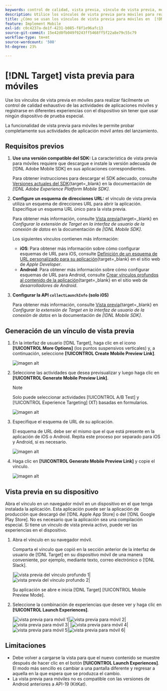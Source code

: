 ```yaml
---
keywords: control de calidad, vista previa, vínculo de vista previa, móvil, vista previa para móviles
description: Utilice los vínculos de vista previa para móviles para realizar un completo control de calidad de las actividades de aplicaciones móviles.
title: ¿Cómo se usan los vínculos de vista previa para móviles en  [!DNL Adobe Target] Mobile?
feature: Implement Mobile
exl-id: c0c4237a-de1f-4231-b085-f8f1e96afc13
source-git-commit: 15e42d0fb049f9243ff5468ff5f22a8e79c55c79
workflow-type: tm+mt
source-wordcount: '508'
ht-degree: 23%

---
```


# [!DNL Target] vista previa para móviles

Use los vínculos de vista previa en móviles para realizar fácilmente un control de calidad exhaustivo de las actividades de aplicaciones móviles y registrarse en diferentes experiencias con el dispositivo sin tener que usar ningún dispositivo de prueba especial.

La funcionalidad de vista previa para móviles le permite probar completamente sus actividades de aplicación móvil antes del lanzamiento.

## Requisitos previos  

1. **Use una versión compatible del SDK:** La característica de vista previa para móviles requiere que descargue e instale la versión adecuada de [!DNL Adobe Mobile SDK] en sus aplicaciones correspondientes.

   Para obtener instrucciones para descargar el SDK adecuado, consulte [Versiones actuales del SDK](https://developer.adobe.com/client-sdks/documentation/current-sdk-versions/){target=_blank} en la documentación de *[!DNL Adobe Experience Platform Mobile SDK]*.

1. **Configure un esquema de direcciones URL:** el vínculo de vista previa utiliza un esquema de direcciones URL para abrir la aplicación. Especifique un esquema URL único para la vista previa.

   Para obtener más información, consulte [Vista previa](https://developer.adobe.com/client-sdks/documentation/adobe-target/#visual-preview){target=_blank} en *Configurar la extensión de Target en la interfaz de usuario de la conexión de datos* en la documentación de *[!DNL Mobile SDK]*.

   Los siguientes vínculos contienen más información:

   * **iOS**: Para obtener más información sobre cómo configurar esquemas de URL para iOS, consulte [Definición de un esquema de URL personalizado para su aplicación](https://developer.apple.com/documentation/xcode/defining-a-custom-url-scheme-for-your-app){target=_blank} en el sitio web de *Apple Developer*.
   * **Android**: Para obtener más información sobre cómo configurar esquemas de URL para Android, consulte [Crear vínculos profundos al contenido de la aplicación](https://developer.android.com/training/app-links/deep-linking){target=_blank} en el sitio web de *desarrolladores de Android*.

1. **Configurar la API `collectLaunchInfo` (solo i0S)**

   Para obtener más información, consulte [Vista previa](https://developer.adobe.com/client-sdks/documentation/adobe-target/#visual-preview){target=_blank} en *Configurar la extensión de Target en la interfaz de usuario de la conexión de datos* en la documentación de *[!DNL Mobile SDK]*.

## Generación de un vínculo de vista previa

1. En la interfaz de usuario [!DNL Target], haga clic en el icono **[!UICONTROL More Options]** (los puntos suspensivos verticales) y, a continuación, seleccione **[!UICONTROL Create Mobile Preview Link]**.

   ![imagen alt](assets/mobile-preview-create.png)

1. Seleccione las actividades que desea previsualizar y luego haga clic en **[!UICONTROL Generate Mobile Preview Link]**.

   >[!NOTE]
   >
   >Solo puede seleccionar actividades [!UICONTROL A/B Test] y [!UICONTROL Experience Targeting] (XT) basadas en formularios.

   ![imagen alt](assets/mobile-preview-select-activities.png)

1. Especifique el esquema de URL de su aplicación.

   El esquema de URL debe ser el mismo que el que está presente en la aplicación de iOS o Android. Repita este proceso por separado para iOS y Android, si es necesario.

   ![imagen alt](assets/mobile-preview-enter-url-scheme.png)

1. Haga clic en **[!UICONTROL Generate Mobile Preview Link]** y copie el vínculo.

   ![imagen alt](assets/mobile-preview-generate-and-copy.png)

## Vista previa en su dispositivo

Abra el vínculo en un navegador móvil en un dispositivo en el que tenga instalada la aplicación. Esta aplicación puede ser la aplicación de producción que descargó del [!DNL Apple App Store] o del [!DNL Google Play Store]. No es necesario que la aplicación sea una compilación especial. Si tiene un vínculo de vista previa activo, puede ver las experiencias en el dispositivo.

1. Abra el vínculo en su navegador móvil.

   Comparta el vínculo que copió en la sección anterior de la interfaz de usuario de [!DNL Target] en su dispositivo móvil de una manera conveniente, por ejemplo, mediante texto, correo electrónico o [!DNL Slack].

   |![vista previa del vínculo profundo 1](assets/mobile-preview-open-deeplink.png)|![vista previa del vínculo profundo 2](assets/mobile-preview-open-app.png)|

   Su aplicación se abre e inicia [!DNL Target] [!UICONTROL Mobile Preview Mode].

1. Seleccione la combinación de experiencias que desee ver y haga clic en **[!UICONTROL Launch Experiences]**.

   |![vista previa para móvil 1](assets/mobile-preview-experience-selection-1.png)|![vista previa para móvil 2](assets/mobile-preview-experience-result-1-france.png)|![vista previa para móvil 3](assets/mobile-preview-experience-result-1-shipfree.png)|
|![vista previa para móvil 4](assets/mobile-preview-experience-selection-2.png)|![vista previa para móvil 5](assets/mobile-preview-experience-result-2-aus.png)|![vista previa para móvil 6](assets/mobile-preview-experience-result-2-10off.png)|

## Limitaciones  

* Debe volver a cargarse la vista para que el nuevo contenido se muestre después de hacer clic en el botón **[!UICONTROL Launch Experiences]**. El modo más sencillo es cambiar a una pantalla diferente y regresar a aquella en la que espera que se produzca el cambio.
* La vista previa para móviles no es compatible con las versiones de Android anteriores a API-19 (KitKat).
